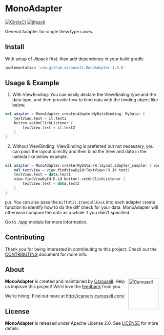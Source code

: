 # MonoAdapter

[![CircleCI](https://circleci.com/gh/carousell/MonoAdapter.svg?style=shield)](https://circleci.com/gh/carousell/MonoAdapter)
[![jitpack](https://jitpack.io/v/carousell/MonoAdapter.svg)](https://jitpack.io/#carousell/MonoAdapter)


General Adapter for single ViewType cases.

## Install

With setup of Jitpack first, than add dependency in your build.gradle
```groovy
implementation 'com.github.carousell:MonoAdapter:1.0.0'
```

## Usage & Example
1. With ViewBinding: You can easily declare the ViewBinding type and the data type, and then provide how to bind data with the binding object like below.

```kotlin
val adapter = MonoAdapter.create<AdapterMyDataBinding, MyData> {
    textView.text = it.text1
    button.setOnClickListener {
        textView.text = it.text2
    }
}
```
2. Without ViewBinding: ViewBinding is preferred but not necessary, you can pass the layout directly and then bind the View and data in the lambda like below example.

```kotlin
val adapter = MonoAdapter.create<MyData>(R.layout.adapter_sample) { view, data ->
    val textView = view.findViewById<TextView>(R.id.text)
    textView.text = data.text1
    view.findViewById(R.id.button).setOnClickListener {
        textView.text = data.text2
    }
}
```

p.s. You can also pass the `DiffUtil.ItemCallback` into each adapter create function to identify how to do the diff check for your data. MonoAdapter will otherwise compare the data as a whole if you didn't specified.

Go to ./app module for more information.


## Contributing

Thank you for being interested in contributing to this project. Check out the [CONTRIBUTING](https://github.com/carousell/MonoAdapter/blob/master/CONTRIBUTING.md) document for more info.

## About

<a href="https://github.com/carousell/" target="_blank"><img src="https://avatars2.githubusercontent.com/u/3833591" width="100px" alt="Carousell" align="right"/></a>

**MonoAdapter** is created and maintained by [Carousell](https://carousell.com/). Help us improve this project! We'd love the [feedback](https://github.com/carousell/MonoAdapter/issues) from you.

We're hiring! Find out more at <http://careers.carousell.com/>

## License

**MonoAdapter** is released under Apache License 2.0.
See [LICENSE](https://github.com/carousell/MonoAdapter/blob/master/LICENSE) for more details.
